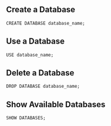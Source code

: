 


## Create a Database 


	CREATE DATABASE database_name;


## Use a Database 


	USE database_name;


## Delete a Database 


	DROP DATABASE database_name;



## Show Available Databases 


	SHOW DATABASES;




